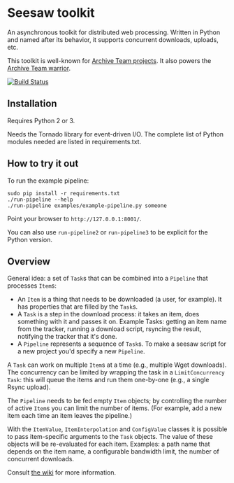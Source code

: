 Seesaw toolkit
==============

An asynchronous toolkit for distributed web processing. Written in Python and named after its behavior, it supports concurrent downloads, uploads, etc.

This toolkit is well-known for [Archive Team projects](http://archiveteam.org). It also powers the [Archive Team warrior](http://archiveteam.org/index.php?title=Warrior).

[![Build Status](https://secure.travis-ci.org/ArchiveTeam/seesaw-kit.png)](http://travis-ci.org/ArchiveTeam/seesaw-kit)


Installation
------------

Requires Python 2 or 3.

Needs the Tornado library for event-driven I/O. The complete list of Python modules needed are listed in requirements.txt.


How to try it out
-----------------

To run the example pipeline:

    sudo pip install -r requirements.txt
    ./run-pipeline --help
    ./run-pipeline examples/example-pipeline.py someone

Point your browser to `http://127.0.0.1:8001/`.

You can also use `run-pipeline2` or `run-pipeline3` to be explicit for the Python version.


Overview
--------

General idea: a set of `Task`s that can be combined into a `Pipeline` that processes `Item`s:

* An `Item` is a thing that needs to be downloaded (a user, for example). It has properties that are filled by the `Task`s.
* A `Task` is a step in the download process: it takes an item, does something with it and passes it on. Example Tasks: getting an item name from the tracker, running a download script, rsyncing the result, notifying the tracker that it's done.
* A `Pipeline` represents a sequence of `Task`s. To make a seesaw script for a new project you'd specify a new `Pipeline`.

A `Task` can work on multiple `Item`s at a time (e.g., multiple Wget downloads). The concurrency can be limited by wrapping the task in a `LimitConcurrency` `Task`: this will queue the items and run them one-by-one (e.g., a single Rsync upload).

The `Pipeline` needs to be fed empty `Item` objects; by controlling the number of active `Item`s you can limit the number of items. (For example, add a new item each time an item leaves the pipeline.)

With the `ItemValue`, `ItemInterpolation` and `ConfigValue` classes it is possible to pass item-specific arguments to the `Task` objects. The value of these objects will be re-evaluated for each item. Examples: a path name that depends on the item name, a configurable bandwidth limit, the number of concurrent downloads.

Consult [the wiki](https://github.com/ArchiveTeam/seesaw-kit/wiki) for more information.

